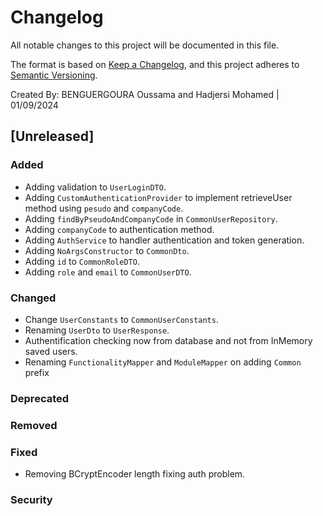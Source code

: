 # Changelog

All notable changes to this project will be documented in this file.

The format is based on [Keep a Changelog](https://keepachangelog.com/en/1.0.0/),
and this project adheres to [Semantic Versioning](https://semver.org/spec/v2.0.0.html).

Created By: BENGUERGOURA Oussama and Hadjersi Mohamed | 01/09/2024


## [Unreleased]

### Added

* Adding validation to `UserLoginDTO`.
* Adding `CustomAuthenticationProvider` to implement retrieveUser method using `pesudo` and `companyCode`.
* Adding `findByPseudoAndCompanyCode` in `CommonUserRepository`.
* Adding `companyCode` to authentication method.
* Adding `AuthService` to handler authentication and token generation.
* Adding `NoArgsConstructor` to `CommonDto`.
* Adding `id` to `CommonRoleDTO`.
* Adding `role` and `email` to `CommonUserDTO`.

### Changed

* Change `UserConstants` to `CommonUserConstants`.
* Renaming `UserDto` to `UserResponse`.
* Authentification checking now from database and not from InMemory saved users.
* Renaming `FunctionalityMapper` and `ModuleMapper` on adding `Common` prefix

### Deprecated

### Removed

 
### Fixed

* Removing BCryptEncoder length fixing auth problem.
 
### Security

 
 
